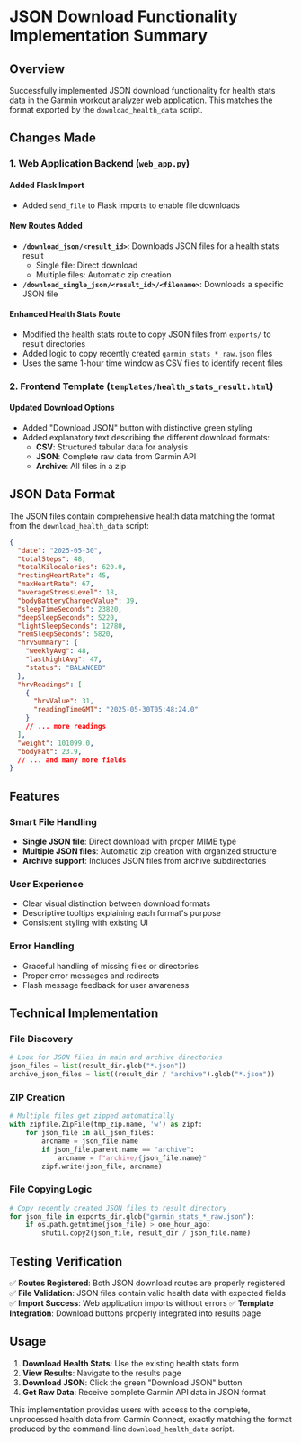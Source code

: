 # JSON Download Functionality Implementation Summary

## Overview
Successfully implemented JSON download functionality for health stats data in the Garmin workout analyzer web application. This matches the format exported by the `download_health_data` script.

## Changes Made

### 1. Web Application Backend (`web_app.py`)

#### Added Flask Import
- Added `send_file` to Flask imports to enable file downloads

#### New Routes Added
- **`/download_json/<result_id>`**: Downloads JSON files for a health stats result
  - Single file: Direct download
  - Multiple files: Automatic zip creation
- **`/download_single_json/<result_id>/<filename>`**: Downloads a specific JSON file

#### Enhanced Health Stats Route
- Modified the health stats route to copy JSON files from `exports/` to result directories
- Added logic to copy recently created `garmin_stats_*_raw.json` files
- Uses the same 1-hour time window as CSV files to identify recent files

### 2. Frontend Template (`templates/health_stats_result.html`)

#### Updated Download Options
- Added "Download JSON" button with distinctive green styling
- Added explanatory text describing the different download formats:
  - **CSV**: Structured tabular data for analysis
  - **JSON**: Complete raw data from Garmin API  
  - **Archive**: All files in a zip

## JSON Data Format

The JSON files contain comprehensive health data matching the format from the `download_health_data` script:

```json
{
  "date": "2025-05-30",
  "totalSteps": 48,
  "totalKilocalories": 620.0,
  "restingHeartRate": 45,
  "maxHeartRate": 67,
  "averageStressLevel": 18,
  "bodyBatteryChargedValue": 39,
  "sleepTimeSeconds": 23820,
  "deepSleepSeconds": 5220,
  "lightSleepSeconds": 12780,
  "remSleepSeconds": 5820,
  "hrvSummary": {
    "weeklyAvg": 48,
    "lastNightAvg": 47,
    "status": "BALANCED"
  },
  "hrvReadings": [
    {
      "hrvValue": 31,
      "readingTimeGMT": "2025-05-30T05:48:24.0"
    }
    // ... more readings
  ],
  "weight": 101099.0,
  "bodyFat": 23.9,
  // ... and many more fields
}
```

## Features

### Smart File Handling
- **Single JSON file**: Direct download with proper MIME type
- **Multiple JSON files**: Automatic zip creation with organized structure
- **Archive support**: Includes JSON files from archive subdirectories

### User Experience
- Clear visual distinction between download formats
- Descriptive tooltips explaining each format's purpose
- Consistent styling with existing UI

### Error Handling
- Graceful handling of missing files or directories
- Proper error messages and redirects
- Flash message feedback for user awareness

## Technical Implementation

### File Discovery
```python
# Look for JSON files in main and archive directories
json_files = list(result_dir.glob("*.json"))
archive_json_files = list((result_dir / "archive").glob("*.json"))
```

### ZIP Creation
```python
# Multiple files get zipped automatically
with zipfile.ZipFile(tmp_zip.name, 'w') as zipf:
    for json_file in all_json_files:
        arcname = json_file.name
        if json_file.parent.name == "archive":
            arcname = f"archive/{json_file.name}"
        zipf.write(json_file, arcname)
```

### File Copying Logic
```python
# Copy recently created JSON files to result directory
for json_file in exports_dir.glob("garmin_stats_*_raw.json"):
    if os.path.getmtime(json_file) > one_hour_ago:
        shutil.copy2(json_file, result_dir / json_file.name)
```

## Testing Verification

✅ **Routes Registered**: Both JSON download routes are properly registered
✅ **File Validation**: JSON files contain valid health data with expected fields
✅ **Import Success**: Web application imports without errors
✅ **Template Integration**: Download buttons properly integrated into results page

## Usage

1. **Download Health Stats**: Use the existing health stats form
2. **View Results**: Navigate to the results page  
3. **Download JSON**: Click the green "Download JSON" button
4. **Get Raw Data**: Receive complete Garmin API data in JSON format

This implementation provides users with access to the complete, unprocessed health data from Garmin Connect, exactly matching the format produced by the command-line `download_health_data` script.
